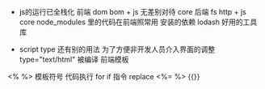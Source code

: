 - js的运行已全栈化
前端 dom bom + js 无差别对待 core
后端 fs http + js core 
node_modules 里的代码在前端照常用
安装的依赖 lodash 好用的工具库

- script type 还有别的用法
为了方便非开发人员介入界面的调整
type="text/html" 被编译 前端模板

<% %> 模板符号 代码执行 for if 指令 replace
<%= %> {{}}

